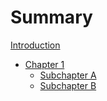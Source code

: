# Summary

[Introduction](resources/README.md)

- [Chapter 1](resources/chapter_1/text1.md)
    - [Subchapter A](resources/chapter_1/text2.md)
    - [Subchapter B](resources/chapter_1/text3.md)